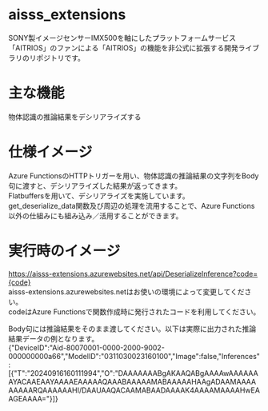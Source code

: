# aisss_extensions
SONY製イメージセンサーIMX500を軸にしたプラットフォームサービス「AITRIOS」のファンによる「AITRIOS」の機能を非公式に拡張する開発ライブラリのリポジトリです。<br/>

# 主な機能
物体認識の推論結果をデシリアライズする<br/>

# 仕様イメージ
Azure FunctionsのHTTPトリガーを用い、物体認識の推論結果の文字列をBody句に渡すと、デシリアライズした結果が返ってきます。<br/>
Flatbuffersを用いて、デシリアライズを実施しています。<br/>
get_deserialize_data関数及び周辺の処理を流用することで、Azure Functions以外の仕組みにも組み込み／活用することができます。<br/>

# 実行時のイメージ
https://aisss-extensions.azurewebsites.net/api/DeserializeInference?code={code}<br/>
aisss-extensions.azurewebsites.netはお使いの環境によって変更してください。<br/>
codeはAzure Functionsで関数作成時に発行されたコードを利用してください。<br/>

Body句には推論結果をそのまま渡してください。以下は実際に出力された推論結果データの例となります。<br/>
{"DeviceID":"Aid-80070001-0000-2000-9002-000000000a66","ModelID":"0311030023160100","Image":false,"Inferences":[{"T":"20240916160111994","O":"DAAAAAAABgAKAAQABgAAAAwAAAAAAAYACAAEAAYAAAAEAAAAAQAAABAAAAAMABAAAAAHAAgADAAMAAAAAAAAARQAAAAAAHI/DAAUAAQACAAMABAADAAAAK4AAAAMAAAAHwEAAGEAAAA="}]}
